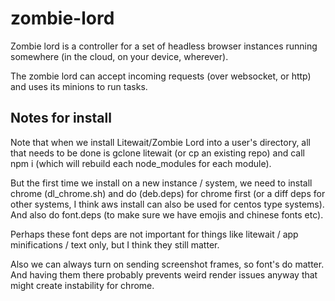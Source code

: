 # zombie-lord

Zombie lord is a controller for a set of headless browser instances running somewhere (in the cloud, on your device, wherever). 

The zombie lord can accept incoming requests (over websocket, or http) and uses its minions to run tasks.

## Notes for install

Note that when we install Litewait/Zombie Lord into a user's directory, all that needs to be done is gclone litewait (or cp an existing repo) and call npm i (which will rebuild each node_modules for each module).

But the first time we install on a new instance / system, we need to install chrome (dl_chrome.sh) and do (deb.deps) for chrome first (or a diff deps for other systems, I think aws install can also be used for centos type systems). And also do font.deps (to make sure we have emojis and chinese fonts etc).

Perhaps these font deps are not important for things like litewait / app minifications / text only, but I think they still matter.

Also we can always turn on sending screenshot frames, so font's do matter. And having them there probably prevents weird render issues anyway that might create instability for chrome.




